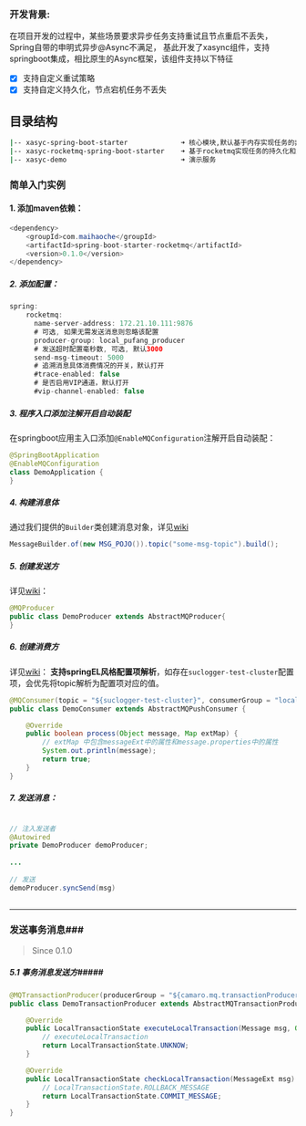 ### 开发背景:
在项目开发的过程中，某些场景要求异步任务支持重试且节点重启不丢失，Spring自带的申明式异步@Async不满足，
基此开发了xasync组件，支持springboot集成，相比原生的Async框架，该组件支持以下特征

* [x] 支持自定义重试策略
* [x] 支持自定义持久化，节点宕机任务不丢失

## 目录结构
```bash
|-- xasyc-spring-boot-starter             ➜ 核心模块,默认基于内存实现任务的非持久化和重试
|-- xasyc-rocketmq-spring-boot-starter    ➜ 基于rocketmq实现任务的持久化和重试
|-- xasyc-demo                            ➜ 演示服务
```

### 简单入门实例
#### 1. 添加maven依赖：

```java
<dependency>
    <groupId>com.maihaoche</groupId>
    <artifactId>spring-boot-starter-rocketmq</artifactId>
    <version>0.1.0</version>
</dependency>
```

##### 2. 添加配置：

```java
spring:
    rocketmq:
      name-server-address: 172.21.10.111:9876
      # 可选, 如果无需发送消息则忽略该配置
      producer-group: local_pufang_producer
      # 发送超时配置毫秒数, 可选, 默认3000
      send-msg-timeout: 5000
      # 追溯消息具体消费情况的开关，默认打开
      #trace-enabled: false
      # 是否启用VIP通道，默认打开
      #vip-channel-enabled: false
```
##### 3. 程序入口添加注解开启自动装配

在springboot应用主入口添加`@EnableMQConfiguration`注解开启自动装配：

```java
@SpringBootApplication
@EnableMQConfiguration
class DemoApplication {
}
```

##### 4. 构建消息体

通过我们提供的`Builder`类创建消息对象，详见[wiki](https://github.com/maihaoche/rocketmq-spring-boot-starter/wiki/构建消息体)


```java
MessageBuilder.of(new MSG_POJO()).topic("some-msg-topic").build();
```


##### 5. 创建发送方

详见[wiki](https://github.com/maihaoche/rocketmq-spring-boot-starter/wiki/%E6%9C%80%E4%BD%B3%E5%AE%9E%E8%B7%B5-Provider)：


```java
@MQProducer
public class DemoProducer extends AbstractMQProducer{
}
```

##### 6. 创建消费方

详见[wiki](https://github.com/maihaoche/rocketmq-spring-boot-starter/wiki/%E6%9C%80%E4%BD%B3%E5%AE%9E%E8%B7%B5-Consumer)：
**支持springEL风格配置项解析**，如存在`suclogger-test-cluster`配置项，会优先将topic解析为配置项对应的值。

```java
@MQConsumer(topic = "${suclogger-test-cluster}", consumerGroup = "local_sucloger_dev")
public class DemoConsumer extends AbstractMQPushConsumer {

    @Override
    public boolean process(Object message, Map extMap) {
        // extMap 中包含messageExt中的属性和message.properties中的属性
        System.out.println(message);
        return true;
    }
}
```

##### 7. 发送消息：

```java

// 注入发送者
@Autowired
private DemoProducer demoProducer;
    
...
    
// 发送
demoProducer.syncSend(msg)
    
```



------

### 发送事务消息###

> Since 0.1.0



##### 5.1 事务消息发送方#####

```java
@MQTransactionProducer(producerGroup = "${camaro.mq.transactionProducerGroup}")
public class DemoTransactionProducer extends AbstractMQTransactionProducer {

    @Override
    public LocalTransactionState executeLocalTransaction(Message msg, Object arg) {
        // executeLocalTransaction
        return LocalTransactionState.UNKNOW;
    }

    @Override
    public LocalTransactionState checkLocalTransaction(MessageExt msg) {
        // LocalTransactionState.ROLLBACK_MESSAGE
        return LocalTransactionState.COMMIT_MESSAGE;
    }
}
```





  
